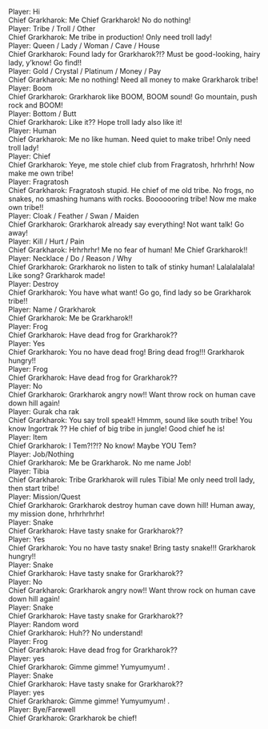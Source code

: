 Player: Hi  
Chief Grarkharok: Me Chief Grarkharok! No do nothing!  
Player: Tribe / Troll / Other  
Chief Grarkharok: Me tribe in production! Only need troll lady!  
Player: Queen / Lady / Woman / Cave / House  
Chief Grarkharok: Found lady for Grarkharok?!? Must be good-looking, hairy lady, y’know! Go find!!  
Player: Gold / Crystal / Platinum / Money / Pay  
Chief Grarkharok: Me no nothing! Need all money to make Grarkharok tribe!  
Player: Boom  
Chief Grarkharok: Grarkharok like BOOM, BOOM sound! Go mountain, push rock and BOOM!  
Player: Bottom / Butt  
Chief Grarkharok: Like it?? Hope troll lady also like it!  
Player: Human  
Chief Grarkharok: Me no like human. Need quiet to make tribe! Only need troll lady!  
Player: Chief  
Chief Grarkharok: Yeye, me stole chief club from Fragratosh, hrhrhrh! Now make me own tribe!  
Player: Fragratosh  
Chief Grarkharok: Fragratosh stupid. He chief of me old tribe. No frogs, no snakes, no smashing humans with rocks. Booooooring tribe! Now me make own tribe!!  
Player: Cloak / Feather / Swan / Maiden  
Chief Grarkharok: Grarkharok already say everything! Not want talk! Go away!  
Player: Kill / Hurt / Pain  
Chief Grarkharok: Hrhrhrhr! Me no fear of human! Me Chief Grarkharok!!  
Player: Necklace / Do / Reason / Why  
Chief Grarkharok: Grarkharok no listen to talk of stinky human! Lalalalalala! Like song? Grarkharok made!  
Player: Destroy  
Chief Grarkharok: You have what want! Go go, find lady so be Grarkharok tribe!!  
Player: Name / Grarkharok  
Chief Grarkharok: Me be Grarkharok!!  
Player: Frog  
Chief Grarkharok: Have dead frog for Grarkharok??  
Player: Yes  
Chief Grarkharok: You no have dead frog! Bring dead frog!!! Grarkharok hungry!!  
Player: Frog  
Chief Grarkharok: Have dead frog for Grarkharok??  
Player: No  
Chief Grarkharok: Grarkharok angry now!! Want throw rock on human cave down hill again!  
Player: Gurak cha rak  
Chief Grarkharok: You say troll speak!! Hmmm, sound like south tribe! You know Ingortrak ?? He chief of big tribe in jungle! Good chief he is!  
Player: Item  
Chief Grarkharok: I Tem?!?!? No know! Maybe YOU Tem?  
Player: Job/Nothing  
Chief Grarkharok: Me be Grarkharok. No me name Job!  
Player: Tibia  
Chief Grarkharok: Tribe Grarkharok will rules Tibia! Me only need troll lady, then start tribe!  
Player: Mission/Quest  
Chief Grarkharok: Grarkharok destroy human cave down hill! Human away, my mission done, hrhrhrhrhr!  
Player: Snake  
Chief Grarkharok: Have tasty snake for Grarkharok??  
Player: Yes  
Chief Grarkharok: You no have tasty snake! Bring tasty snake!!! Grarkharok hungry!!  
Player: Snake  
Chief Grarkharok: Have tasty snake for Grarkharok??  
Player: No  
Chief Grarkharok: Grarkharok angry now!! Want throw rock on human cave down hill again!  
Player: Snake  
Chief Grarkharok: Have tasty snake for Grarkharok??  
Player: Random word  
Chief Grarkharok: Huh?? No understand!  
Player: Frog  
Chief Grarkharok: Have dead frog for Grarkharok??  
Player: yes  
Chief Grarkharok: Gimme gimme! Yumyumyum! <BUUUURP>.  
Player: Snake  
Chief Grarkharok: Have tasty snake for Grarkharok??  
Player: yes  
Chief Grarkharok: Gimme gimme! Yumyumyum! <BUUUURP>.  
Player: Bye/Farewell  
Chief Grarkharok: Grarkharok be chief!  
